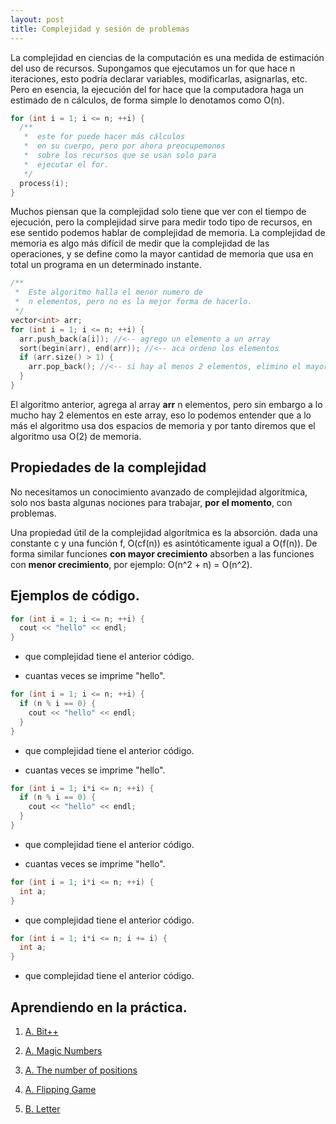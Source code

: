```yaml
---
layout: post
title: Complejidad y sesión de problemas
---
```


La complejidad en ciencias de la computación es una medida de estimación del uso de recursos. 
Supongamos que ejecutamos un for que hace n iteraciones, esto podría declarar variables, 
modificarlas, asignarlas, etc. Pero en esencia, la ejecución del for hace que la computadora
haga un estimado de n cálculos, de forma simple lo denotamos como O\(n\).

```cpp
for (int i = 1; i <= n; ++i) {
  /**
   *  este for puede hacer más cálculos
   *  en su cuerpo, pero por ahora preocupemonos
   *  sobre los recursos que se usan solo para
   *  ejecutar el for.
   */
  process(i);
}
```

Muchos piensan que la complejidad solo tiene que ver con el tiempo de ejecución, pero la complejidad
sirve para medir todo tipo de recursos, en ese sentido podemos hablar de complejidad de memoria. La
complejidad de memoria es algo más difícil de medir que la complejidad de las operaciones, y se 
define como la mayor cantidad de memoria que usa en total un programa en un determinado instante.

```cpp
/**
 *  Este algoritmo halla el menor numero de 
 *  n elementos, pero no es la mejor forma de hacerlo.
 */
vector<int> arr;
for (int i = 1; i <= n; ++i) {
  arr.push_back(a[i]); //<-- agrego un elemento a un array
  sort(begin(arr), end(arr)); //<-- aca ordeno los elementos
  if (arr.size() > 1) {
    arr.pop_back(); //<-- si hay al menos 2 elementos, elimino el mayor .
  }
}
```

El algoritmo anterior, agrega al array __arr__ n elementos, pero sin embargo a lo mucho hay 2 elementos
en este array, eso lo podemos entender que a lo más el algoritmo usa dos espacios de memoria y por tanto
diremos que el algoritmo usa O\(2\) de memoria. 

## Propiedades de la complejidad

No necesitamos un conocimiento avanzado de complejidad algorítmica, solo nos basta algunas nociones para
trabajar, __por el momento__, con problemas.

Una propiedad útil de la complejidad algorítmica es la absorción. dada una constante c y una función f, O\(cf\(n\)\) es 
asintóticamente igual a O\(f\(n\)\). De forma similar funciones __con mayor crecimiento__ absorben a las funciones
con __menor crecimiento__, por ejemplo: O\(n^2 + n\) = O(n^2).

## Ejemplos de código.

```cpp
for (int i = 1; i <= n; ++i) {
  cout << "hello" << endl;
}
```
- que complejidad tiene el anterior código.

- cuantas veces se imprime "hello".

```cpp
for (int i = 1; i <= n; ++i) {
  if (n % i == 0) {
    cout << "hello" << endl;
  }
}
```
- que complejidad tiene el anterior código.

- cuantas veces se imprime "hello".

```cpp
for (int i = 1; i*i <= n; ++i) {
  if (n % i == 0) {
    cout << "hello" << endl;
  }
}
```
- que complejidad tiene el anterior código.

- cuantas veces se imprime "hello".

```cpp
for (int i = 1; i*i <= n; ++i) {
  int a;
}
```
- que complejidad tiene el anterior código.

```cpp
for (int i = 1; i*i <= n; i += i) {
  int a;
}
```
- que complejidad tiene el anterior código.


## Aprendiendo en la práctica.

1. [A. Bit++](https://codeforces.com/problemset/problem/282/A)

2. [A. Magic Numbers](https://codeforces.com/contest/320/problem/A)

3. [A. The number of positions](https://codeforces.com/problemset/problem/124/A)

4. [A. Flipping Game](https://codeforces.com/problemset/problem/327/A)

5. [B. Letter](https://codeforces.com/problemset/problem/43/B)
